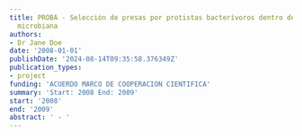 ```yaml
---
title: PROBA - Selección de presas por protistas bacterívoros dentro de la red trófica
  microbiana
authors:
- Dr Jane Doe
date: '2008-01-01'
publishDate: '2024-08-14T09:35:58.376349Z'
publication_types:
- project
funding: 'ACUERDO MARCO DE COOPERACION CIENTIFICA'
summary: 'Start: 2008 End: 2009'
start: '2008'
end: '2009'
abstract: ' - '
---
```

